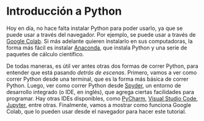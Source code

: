 # Introducción a Python

Hoy en día,
no hace falta instalar Python para poder usarlo,
ya que se puede usar a través del navegador.
Por ejemplo,
se puede usar a través de [Google Colab](https://colab.research.google.com/).
Si más adelante quieren instalarlo en sus computadoras,
la forma más fácil es instalar [Anaconda](https://www.anaconda.com),
que instala Python y una serie de paquetes de cálculo científico.

De todas maneras,
es útil ver antes otras dos formas de correr Python,
para entender que está pasando *detrás de escenas*.
Primero,
vamos a ver como correr Python desde una terminal,
que es la forma más básica de correr Python.
Luego,
ver como correr Python desde [Spyder](https://spyder-ide.org/),
un entorno de desarrollo integrado (o IDE, en inglés),
que agrega ciertas facilidades para programar.
Hay otras IDEs disponibles, como
[PyCharm](https://www.jetbrains.com/pycharm/),
[Visual Studio Code](https://code.visualstudio.com),
[Jupyter](https://jupyter.org),
entre otras.
Finalmente,
vamos a mostrar como funciona Google Colab,
que lo pueden usar desde el navegador para hacer este tutorial.
